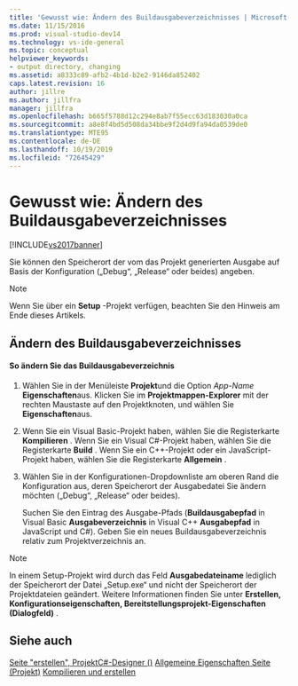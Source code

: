 ```yaml
---
title: 'Gewusst wie: Ändern des Buildausgabeverzeichnisses | Microsoft-Dokumentation'
ms.date: 11/15/2016
ms.prod: visual-studio-dev14
ms.technology: vs-ide-general
ms.topic: conceptual
helpviewer_keywords:
- output directory, changing
ms.assetid: a8333c89-afb2-4b1d-b2e2-9146da852402
caps.latest.revision: 16
author: jillre
ms.author: jillfra
manager: jillfra
ms.openlocfilehash: b665f5788d12c294e8ab7f55ecc63d183030a0ca
ms.sourcegitcommit: a8e8f4bd5d508da34bbe9f2d4d9fa94da0539de0
ms.translationtype: MTE95
ms.contentlocale: de-DE
ms.lasthandoff: 10/19/2019
ms.locfileid: "72645429"
---
```

# <a name="how-to-change-the-build-output-directory"></a>Gewusst wie: Ändern des Buildausgabeverzeichnisses
[!INCLUDE[vs2017banner](../includes/vs2017banner.md)]

Sie können den Speicherort der vom das Projekt generierten Ausgabe auf Basis der Konfiguration („Debug“, „Release“ oder beides) angeben.

> [!NOTE]
> Wenn Sie über ein **Setup** -Projekt verfügen, beachten Sie den Hinweis am Ende dieses Artikels.

## <a name="changing-the-build-output-directory"></a>Ändern des Buildausgabeverzeichnisses

#### <a name="to-change-the-build-output-directory"></a>So ändern Sie das Buildausgabeverzeichnis

1. Wählen Sie in der Menüleiste **Projekt**und die Option *App-Name* **Eigenschaften**aus. Klicken Sie im **Projektmappen-Explorer** mit der rechten Maustaste auf den Projektknoten, und wählen Sie **Eigenschaften**aus.

2. Wenn Sie ein Visual Basic-Projekt haben, wählen Sie die Registerkarte **Kompilieren** . Wenn Sie ein Visual C#-Projekt haben, wählen Sie die Registerkarte **Build** . Wenn Sie ein C++-Projekt oder ein JavaScript-Projekt haben, wählen Sie die Registerkarte **Allgemein** .

3. Wählen Sie in der Konfigurationen-Dropdownliste am oberen Rand die Konfiguration aus, deren Speicherort der Ausgabedatei Sie ändern möchten („Debug“, „Release“ oder beides).

     Suchen Sie den Eintrag des Ausgabe-Pfads (**Buildausgabepfad** in Visual Basic **Ausgabeverzeichnis** in Visual C++ **Ausgabepfad** in JavaScript und C#). Geben Sie ein neues Buildausgabeverzeichnis relativ zum Projektverzeichnis an.

> [!NOTE]
> In einem Setup-Projekt wird durch das Feld **Ausgabedateiname** lediglich der Speicherort der Datei „Setup.exe“ und nicht der Speicherort der Projektdateien geändert. Weitere Informationen finden Sie unter **Erstellen, Konfigurationseigenschaften, Bereitstellungsprojekt-Eigenschaften (Dialogfeld)** .

## <a name="see-also"></a>Siehe auch
 [Seite "erstellen", ProjektC#-Designer ()](../ide/reference/build-page-project-designer-csharp.md) [Allgemeine Eigenschaften Seite (Projekt)](https://msdn.microsoft.com/library/593b383c-cd0f-4dcd-ad65-9ec9b4b19c45) [Kompilieren und erstellen](../ide/compiling-and-building-in-visual-studio.md)
